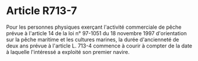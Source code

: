 # Article R713-7

Pour les personnes physiques exerçant l'activité commerciale de pêche prévue à l'article 14 de la loi n° 97-1051 du 18 novembre 1997 d'orientation sur la pêche maritime et les cultures marines, la durée d'ancienneté de deux ans prévue à l'article L. 713-4 commence à courir à compter de la date à laquelle l'intéressé a exploité son premier navire.
